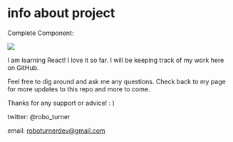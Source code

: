 # info about project

Complete Component:

<img src="https://i.imgur.com/ovcRqJO.png">

I am learning React! I love it so far. I will be keeping track of my work here on GitHub.

Feel free to dig around and ask me any questions. Check back to my page for more updates to this repo and more to come.

Thanks for any support or advice! : )

twitter: @robo_turner

email: roboturnerdev@gmail.com
